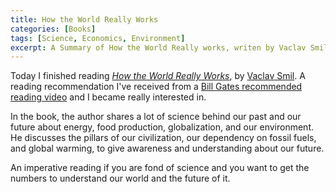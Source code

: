 ```yaml
---
title: How the World Really Works
categories: [Books]
tags: [Science, Economics, Environment]
excerpt: A Summary of How the World Really works, writen by Vaclav Smil, where he shares a lot of science behind the past and the future of our civilization.
---
```


Today I finished reading *[How the World Really Works](https://www.goodreads.com/book/show/56587388-how-the-world-really-works)*, by [Vaclav Smil](https://en.wikipedia.org/wiki/Vaclav_Smil). A reading recommendation I've received from a [Bill Gates recommended reading video](https://www.youtube.com/watch?v=ksImBkJNQt8) and I became really interested in.

In the book, the author shares a lot of science behind our past and our future about energy, food production, globalization, and our environment. He discusses the pillars of our civilization, our dependency on fossil fuels, and global warming, to give awareness and understanding about our future.

An imperative reading if you are fond of science and you want to get the numbers to understand our world and the future of it.